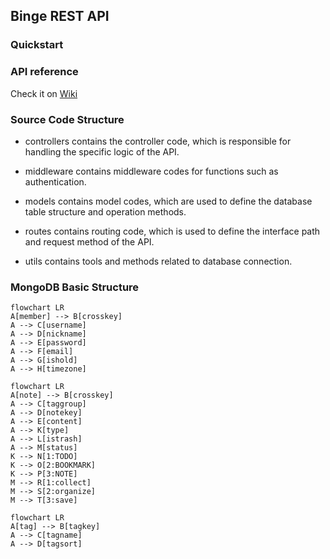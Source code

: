 ## Binge REST API

### Quickstart

### API reference

Check it on [Wiki](https://github.com/Binge/api/wiki)

### Source Code Structure

- controllers contains the controller code, which is responsible for handling the specific logic of the API.

- middleware contains middleware codes for functions such as authentication.

- models contains model codes, which are used to define the database table structure and operation methods.

- routes contains routing code, which is used to define the interface path and request method of the API.

- utils contains tools and methods related to database connection.

### MongoDB Basic Structure

```mermaid
flowchart LR
A[member] --> B[crosskey]
A --> C[username]
A --> D[nickname]
A --> E[password]
A --> F[email]
A --> G[ishold]
A --> H[timezone]
```

```mermaid
flowchart LR
A[note] --> B[crosskey]
A --> C[taggroup]
A --> D[notekey]
A --> E[content]
A --> K[type]
A --> L[istrash]
A --> M[status]
K --> N[1:TODO]
K --> O[2:BOOKMARK]
K --> P[3:NOTE]
M --> R[1:collect]
M --> S[2:organize]
M --> T[3:save]
```

```mermaid
flowchart LR
A[tag] --> B[tagkey]
A --> C[tagname]
A --> D[tagsort]
```